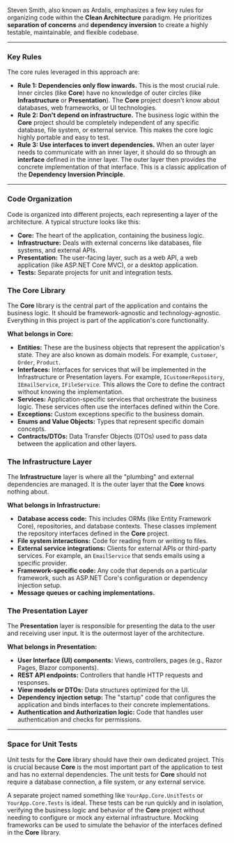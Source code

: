 Steven Smith, also known as Ardalis, emphasizes a few key rules for organizing code within the **Clean Architecture** paradigm. He prioritizes **separation of concerns** and **dependency inversion** to create a highly testable, maintainable, and flexible codebase.

***

### Key Rules

The core rules leveraged in this approach are:

* **Rule 1: Dependencies only flow inwards.** This is the most crucial rule. Inner circles (like **Core**) have no knowledge of outer circles (like **Infrastructure** or **Presentation**). The **Core** project doesn't know about databases, web frameworks, or UI technologies.
* **Rule 2: Don't depend on infrastructure.** The business logic within the **Core** project should be completely independent of any specific database, file system, or external service. This makes the core logic highly portable and easy to test.
* **Rule 3: Use interfaces to invert dependencies.** When an outer layer needs to communicate with an inner layer, it should do so through an **interface** defined in the inner layer. The outer layer then provides the concrete implementation of that interface. This is a classic application of the **Dependency Inversion Principle**.

***

### Code Organization

Code is organized into different projects, each representing a layer of the architecture. A typical structure looks like this:

* **Core:** The heart of the application, containing the business logic.
* **Infrastructure:** Deals with external concerns like databases, file systems, and external APIs.
* **Presentation:** The user-facing layer, such as a web API, a web application (like ASP.NET Core MVC), or a desktop application.
* **Tests:** Separate projects for unit and integration tests.

### The Core Library

The **Core** library is the central part of the application and contains the business logic. It should be framework-agnostic and technology-agnostic. Everything in this project is part of the application's core functionality. 

**What belongs in Core:**

* **Entities:** These are the business objects that represent the application's state. They are also known as domain models. For example, `Customer`, `Order`, `Product`.
* **Interfaces:** Interfaces for services that will be implemented in the Infrastructure or Presentation layers. For example, `ICustomerRepository`, `IEmailService`, `IFileService`. This allows the Core to define the contract without knowing the implementation.
* **Services:** Application-specific services that orchestrate the business logic. These services often use the interfaces defined within the Core.
* **Exceptions:** Custom exceptions specific to the business domain.
* **Enums and Value Objects:** Types that represent specific domain concepts.
* **Contracts/DTOs:** Data Transfer Objects (DTOs) used to pass data between the application and other layers.

### The Infrastructure Layer

The **Infrastructure** layer is where all the "plumbing" and external dependencies are managed. It is the outer layer that the **Core** knows nothing about.

**What belongs in Infrastructure:**

* **Database access code:** This includes ORMs (like Entity Framework Core), repositories, and database contexts. These classes implement the repository interfaces defined in the **Core** project.
* **File system interactions:** Code for reading from or writing to files.
* **External service integrations:** Clients for external APIs or third-party services. For example, an `EmailService` that sends emails using a specific provider.
* **Framework-specific code:** Any code that depends on a particular framework, such as ASP.NET Core's configuration or dependency injection setup.
* **Message queues or caching implementations.**

### The Presentation Layer

The **Presentation** layer is responsible for presenting the data to the user and receiving user input. It is the outermost layer of the architecture.

**What belongs in Presentation:**

* **User Interface (UI) components:** Views, controllers, pages (e.g., Razor Pages, Blazor components).
* **REST API endpoints:** Controllers that handle HTTP requests and responses.
* **View models or DTOs:** Data structures optimized for the UI.
* **Dependency injection setup:** The "startup" code that configures the application and binds interfaces to their concrete implementations.
* **Authentication and Authorization logic:** Code that handles user authentication and checks for permissions.

***

### Space for Unit Tests

Unit tests for the **Core** library should have their own dedicated project. This is crucial because **Core** is the most important part of the application to test and has no external dependencies. The unit tests for **Core** should not require a database connection, a file system, or any external service.

A separate project named something like `YourApp.Core.UnitTests` or `YourApp.Core.Tests` is ideal. These tests can be run quickly and in isolation, verifying the business logic and behavior of the **Core** project without needing to configure or mock any external infrastructure. Mocking frameworks can be used to simulate the behavior of the interfaces defined in the **Core** library.
